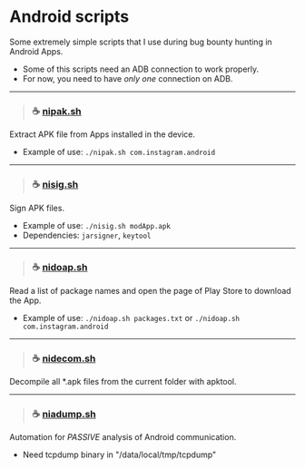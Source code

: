 # Android scripts
Some extremely simple scripts that I use during bug bounty hunting in Android Apps.
- Some of this scripts need an ADB connection to work properly.
- For now, you need to have *only one* connection on ADB.

---
>### ☕ [nipak.sh](https://github.com/i5nipe/android-scripts/blob/master/scripts/nipak.sh)
Extract APK file from Apps installed in the device.
- Example of use: `./nipak.sh com.instagram.android`

---
>### ☕ [nisig.sh](https://github.com/i5nipe/android-scripts/blob/master/scripts/nisig.sh)
Sign APK files.
- Example of use: `./nisig.sh modApp.apk`
- Dependencies: `jarsigner`, `keytool`

---
>### ☕ [nidoap.sh](https://github.com/i5nipe/android-scripts/blob/master/scripts/nidoap.sh)
Read a list of package names and open the page of Play Store to download the App.
- Example of use: `./nidoap.sh packages.txt` or `./nidoap.sh com.instagram.android`

---
>### ☕ [nidecom.sh](https://github.com/i5nipe/android-scripts/blob/master/scripts/nidecom.sh)
Decompile all *.apk files from the current folder with apktool.

---
>### ☕ [niadump.sh](https://github.com/i5nipe/android-scripts/blob/master/scripts/niadump.sh)
Automation for *PASSIVE* analysis of Android communication.
- Need tcpdump binary in "/data/local/tmp/tcpdump"

